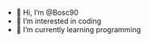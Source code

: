- 👋 Hi, I’m @Bosc90
- 👀 I’m interested in coding
- 🌱 I’m currently learning programming

<!---
Bosc90/Bosc90 is a ✨ special ✨ repository because its `README.md` (this file) appears on your GitHub profile.
You can click the Preview link to take a look at your changes.
--->
